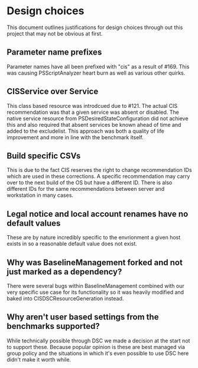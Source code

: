 # Design choices
This document outlines justifications for design choices through out this project that may not be obvious at first.

## Parameter name prefixes
Parameter names have all been prefixed with "cis" as a result of #169. This was causing PSScriptAnalyzer heart burn as well as various other quirks.

## CISService over Service
This class based resource was introdcued due to #121. The actual CIS recommendation was that a given service was absent or disabled. The native service resource from PSDesiredStateConfiguration did not achieve this and also required that absent services be known ahead of time and added to the excludelist. This approach was both a quality of life improvement and more in line with the benchmark itself.

## Build specific CSVs
This is due to the fact CIS reserves the right to change recommendation IDs which are used in these corrections. A specific recommendation may carry over to the next build of the OS but have a different ID. There is also different IDs for the same recommendations between server and workstation in many cases.

## Legal notice and local account renames have no default values
These are by nature incredibly specific to the envrionment a given host exists in so a reasonable default value does not exist.

## Why was BaselineManagement forked and not just marked as a dependency?
There were several bugs within BaselineManagement combined with our very specific use case for its functionality so it was heavily modified and baked into CISDSCResourceGeneration instead.

## Why aren't user based settings from the benchmarks supported?
While technically possible through DSC we made a decision at the start not to support these. Because popular opinion is these are best managed via group policy and the situations in which it's even possible to use DSC here didn't make it worth while.
